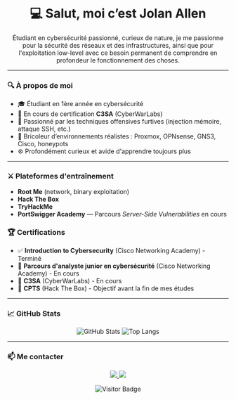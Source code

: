 <h1 align="center">💻 Salut, moi c’est Jolan Allen</h1>

<p align="center">
  Étudiant en cybersécurité passionné, curieux de nature, je me passionne pour la sécurité des réseaux et des infrastructures, ainsi que pour l'exploitation low-level avec ce besoin permanent de comprendre en profondeur le fonctionnement des choses.
</p>


---

### 🔍 À propos de moi

- 🎓 Étudiant en 1ère année en cybersécurité
- 🔐 En cours de certification **C3SA** (CyberWarLabs)
- 🧠 Passionné par les techniques offensives furtives (injection mémoire, attaque SSH, etc.)
- 🧰 Bricoleur d’environnements réalistes : Proxmox, OPNsense, GNS3, Cisco, honeypots
- ⚙️ Profondément curieux et avide d'apprendre toujours plus

---

### ⚔️ Plateformes d'entraînement

- **Root Me** (network, binary exploitation)
- **Hack The Box**
- **TryHackMe**
- **PortSwigger Academy** — Parcours *Server-Side Vulnerabilities* en cours

### 🏆 Certifications

- ✅ **Introduction to Cybersecurity** (Cisco Networking Academy) - Terminé
- 🔄 **Parcours d'analyste junior en cybersécurité** (Cisco Networking Academy) - En cours
- 🔄 **C3SA** (CyberWarLabs) - En cours
- 🎯 **CPTS** (Hack The Box) - Objectif avant la fin de mes études

---

### 📈 GitHub Stats

<p align="center">
  <img src="https://github-readme-stats.vercel.app/api?username=JolanAllen&show_icons=true&theme=radical" alt="GitHub Stats" />
  <img src="https://github-readme-stats.vercel.app/api/top-langs/?username=JolanAllen&layout=compact&theme=radical" alt="Top Langs" />
</p>

---

### 📫 Me contacter

<p align="center">
  <a href="mailto:jolan.allen@example.com">
    <img src="https://img.shields.io/badge/email-D14836?style=for-the-badge&logo=gmail&logoColor=white"/>
  </a>
  <a href="https://github.com/JolanAllen">
    <img src="https://img.shields.io/badge/GitHub-100000?style=for-the-badge&logo=github&logoColor=white"/>
  </a>
</p>

<p align="center">
  <img src="https://visitor-badge.laobi.icu/badge?page_id=JolanAllen" alt="Visitor Badge" />
</p>
